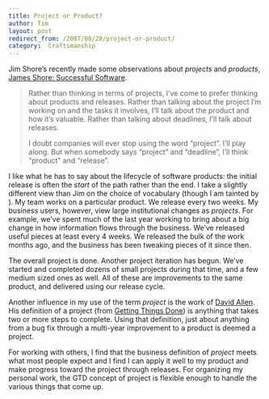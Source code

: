 ```yaml
---
title: Project or Product?
author: Tim
layout: post
redirect_from: /2007/08/20/project-or-product/
category:  Craftsmanship
---
```

Jim Shore&#8217;s recently made some observations about *projects* and *products*, [James Shore: Successful Software][1].

> Rather than thinking in terms of projects, I&#8217;ve come to prefer thinking about products and releases. Rather than talking about the project I&#8217;m working on and the tasks it involves, I&#8217;ll talk about the product and how it&#8217;s valuable. Rather than talking about deadlines, I&#8217;ll talk about releases.
>
> I doubt companies will ever stop using the word &#8220;project&#8221;. I&#8217;ll play along. But when somebody says &#8220;project&#8221; and &#8220;deadline&#8221;, I&#8217;ll think &#8220;product&#8221; and &#8220;release&#8221;.

I like what he has to say about the lifecycle of software products: the initial release is often the *start* of the path rather than the end. I take a slightly different view than Jim on the choice of vocabulary (though I am tainted by ). My team works on a particular product. We release every two weeks. My business users, however, view large institutional changes as *projects*. For example, we&#8217;ve spent much of the last year working to bring about a big change in how information flows through the business. We&#8217;ve released useful pieces at least every 4 weeks. We released the bulk of the work months ago, and the business has been tweaking pieces of it since then.

The overall project is done. Another project iteration has begun. We&#8217;ve started and completed dozens of small projects during that time, and a few medium sized ones as well. All of these are improvements to the same product, and delivered using our release cycle.

Another influence in my use of the term *project* is the work of [David Allen][2]. His definition of a project (from [Getting Things Done][3]) is anything that takes two or more steps to complete. Using that definition, just about anything from a bug fix through a multi-year improvement to a product is deemed a project.

For working with others, I find that the business definition of *project* meets what most people expect and I find I can apply it well to my product and make progress toward the project through releases. For organizing my personal work, the GTD concept of project is flexible enough to handle the various things that come up.

 [1]: http://www.jamesshore.com/Blog/Do-We-Need-Projects.html
 [2]: http://davidallenco.com
 [3]: http://amazon.com/o/ASIN/0142000280/
